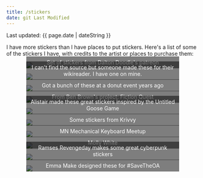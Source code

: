 ```yaml
---
title: /stickers
date: git Last Modified
---
```


<p class="text-center">Last updated: <time class="dt-published" datetime="{{ page.date | dateISO }}">{{ page.date | dateString }}</time></p>

I have more stickers than I have places to put stickers. Here's a list of some of the stickers I have, with credits to the artist or places to purchase them:

<style>
	figure {
		position: relative;
		max-width: 400px;
		margin: 1em auto;
	}
	figure a {
		display: block;
	}
	figcaption {
		position: absolute;
		left: 0; right: 0;
		bottom: 0;
		padding: .5em;
		background-color: rgba(0,0,0,.5);
		color: #fff;
		text-align: center;
	}
</style>

<figure>
	<a href="https://daltondoodles.bigcartel.com/">
		<img src="/assets/images/stickers/daltondoodles.jpg" />
		<figcaption>Set of stickers from Dalton Doodle's patreon</figcaption>
	</a>
</figure>
<figure>
	<img src="/assets/images/stickers/dontpanic.jpg" />
	<figcaption>I can't find the source but someone made these for their wikireader. I have one on mine.</figcaption>
</figure>
<figure>
	<img src="/assets/images/stickers/donuted.jpg" />
	<figcaption>Got a bunch of these at a donut event years ago</figcaption>
</figure>
<figure>
	<a href="https://benbrown.com/">
		<img src="/assets/images/stickers/fictionquest.jpg" />
		<figcaption>From Ben Brown's project: Fiction Quest</figcaption>
	</a>
</figure>
<figure>
	<a href="https://ko-fi.com/alistairshepherd">
		<img src="/assets/images/stickers/goose.jpg" />
		<figcaption>Alistair made these great stickers inspired by the Untitled Goose Game</figcaption>
	</a>
</figure>
<figure>
	<img src="/assets/images/stickers/krivvy.jpg" />
	<figcaption>Some stickers from Krivvy</figcaption>
</figure>
<figure>
	<img src="/assets/images/stickers/mnmk.jpg" />
	<figcaption>MN Mechanical Keyboard Meetup</figcaption>
</figure>
<figure>
	<a href="https://store.mollywhite.net/">
		<img src="/assets/images/stickers/citation.jpg" />
		<figcaption>Molly White</figcaption>
	</a>
</figure>
<figure>
	<a href="https://ko-fi.com/revengeday/">
		<img src="/assets/images/stickers/revengeday.jpg" />
		<figcaption>Ramses Revengeday makes some great cyberpunk stickers</figcaption>
	</a>
</figure>
<figure>
	<a href="https://emmamake.com/">
		<img src="/assets/images/stickers/savetheoa.jpg" />
		<figcaption>Emma Make designed these for #SaveTheOA</figcaption>
	</a>
</figure>
